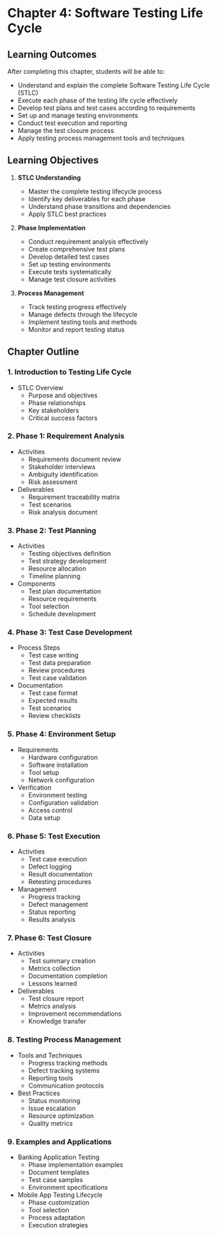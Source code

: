 # Chapter 4: Software Testing Life Cycle

## Learning Outcomes
After completing this chapter, students will be able to:
- Understand and explain the complete Software Testing Life Cycle (STLC)
- Execute each phase of the testing life cycle effectively
- Develop test plans and test cases according to requirements
- Set up and manage testing environments
- Conduct test execution and reporting
- Manage the test closure process
- Apply testing process management tools and techniques

## Learning Objectives
1. **STLC Understanding**
   - Master the complete testing lifecycle process
   - Identify key deliverables for each phase
   - Understand phase transitions and dependencies
   - Apply STLC best practices

2. **Phase Implementation**
   - Conduct requirement analysis effectively
   - Create comprehensive test plans
   - Develop detailed test cases
   - Set up testing environments
   - Execute tests systematically
   - Manage test closure activities

3. **Process Management**
   - Track testing progress effectively
   - Manage defects through the lifecycle
   - Implement testing tools and methods
   - Monitor and report testing status

## Chapter Outline

### 1. Introduction to Testing Life Cycle
- STLC Overview
  - Purpose and objectives
  - Phase relationships
  - Key stakeholders
  - Critical success factors

### 2. Phase 1: Requirement Analysis
- Activities
  - Requirements document review
  - Stakeholder interviews
  - Ambiguity identification
  - Risk assessment
- Deliverables
  - Requirement traceability matrix
  - Test scenarios
  - Risk analysis document

### 3. Phase 2: Test Planning
- Activities
  - Testing objectives definition
  - Test strategy development
  - Resource allocation
  - Timeline planning
- Components
  - Test plan documentation
  - Resource requirements
  - Tool selection
  - Schedule development

### 4. Phase 3: Test Case Development
- Process Steps
  - Test case writing
  - Test data preparation
  - Review procedures
  - Test case validation
- Documentation
  - Test case format
  - Expected results
  - Test scenarios
  - Review checklists

### 5. Phase 4: Environment Setup
- Requirements
  - Hardware configuration
  - Software installation
  - Tool setup
  - Network configuration
- Verification
  - Environment testing
  - Configuration validation
  - Access control
  - Data setup

### 6. Phase 5: Test Execution
- Activities
  - Test case execution
  - Defect logging
  - Result documentation
  - Retesting procedures
- Management
  - Progress tracking
  - Defect management
  - Status reporting
  - Results analysis

### 7. Phase 6: Test Closure
- Activities
  - Test summary creation
  - Metrics collection
  - Documentation completion
  - Lessons learned
- Deliverables
  - Test closure report
  - Metrics analysis
  - Improvement recommendations
  - Knowledge transfer

### 8. Testing Process Management
- Tools and Techniques
  - Progress tracking methods
  - Defect tracking systems
  - Reporting tools
  - Communication protocols
- Best Practices
  - Status monitoring
  - Issue escalation
  - Resource optimization
  - Quality metrics

### 9. Examples and Applications
- Banking Application Testing
  - Phase implementation examples
  - Document templates
  - Test case samples
  - Environment specifications
- Mobile App Testing Lifecycle
  - Phase customization
  - Tool selection
  - Process adaptation
  - Execution strategies

